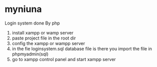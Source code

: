 # myniuna
Login system done By php 

1. install xampp or wamp server
2. paste project file in the root dir
3. config the xampp or wampp server 
4. in the fie loginsystem.sql database file is there you import the file in phpmyadmin(sql)
5. go to xampp control panel and start xampp server

